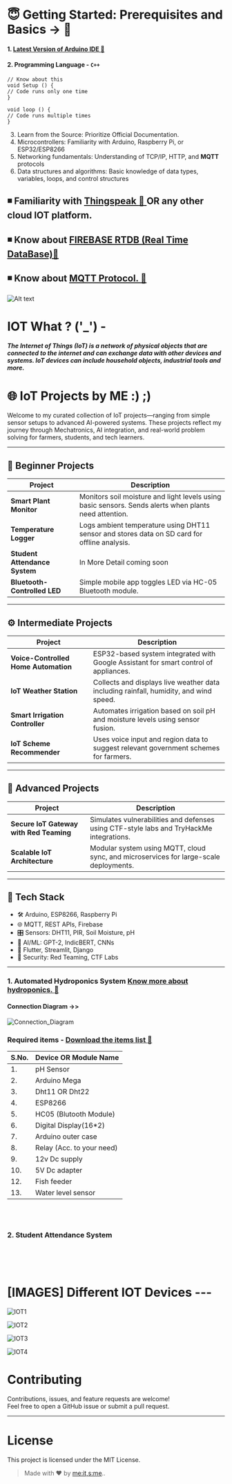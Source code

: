 # :innocent: Getting Started: Prerequisites and Basics -> :green_book:
#### 1. <a href="https://www.arduino.cc/en/software"> Latest Version of Arduino IDE :link:</a>

#### 2. Programming Language - `C++`
```
// Know about this
void Setup () {
// Code runs only one time
}

void loop () {
// Code runs multiple times
}
```
3. Learn from the Source: Prioritize Official Documentation.
4. Microcontrollers: Familiarity with Arduino, Raspberry Pi, or ESP32/ESP8266
5. Networking fundamentals: Understanding of TCP/IP, HTTP, and **MQTT** protocols
6. Data structures and algorithms: Basic knowledge of data types, variables, loops, and control structures

## ◾ Familiarity with <a href="https://thingspeak.mathworks.com/"> Thingspeak :link: </a> OR any other cloud IOT platform.
## ◾ Know about <a href="https://firebase.google.com/"> FIREBASE RTDB (Real Time DataBase)🔗 </a>
## ◾ Know about <a href="https://mqtt.org/getting-started/" > MQTT Protocol. :link: </a>
![Alt text](https://psiborg.in/wp-content/uploads/2024/01/MQTT-1-1.webp)


# IOT What ? ('_') -

#### ***The Internet of Things (IoT) is a network of physical objects that are connected to the internet and can exchange data with other devices and systems. IoT devices can include household objects, industrial tools and more.***


# 🌐 IoT Projects by ME :) ;) 

Welcome to my curated collection of IoT projects—ranging from simple sensor setups to advanced AI-powered systems. 
These projects reflect my journey through Mechatronics, AI integration, and real-world problem solving for farmers, students, and tech learners.

---

## 📘 Beginner Projects

| Project | Description |
|--------|-------------|
| **Smart Plant Monitor** | Monitors soil moisture and light levels using basic sensors. Sends alerts when plants need attention. |
| **Temperature Logger** | Logs ambient temperature using DHT11 sensor and stores data on SD card for offline analysis. |
| **Student Attendance System** | In More Detail coming soon |
| **Bluetooth-Controlled LED** | Simple mobile app toggles LED via HC-05 Bluetooth module. |


---

## ⚙️ Intermediate Projects

| Project | Description |
|--------|-------------|
| **Voice-Controlled Home Automation** | ESP32-based system integrated with Google Assistant for smart control of appliances. |
| **IoT Weather Station** | Collects and displays live weather data including rainfall, humidity, and wind speed. |
| **Smart Irrigation Controller** | Automates irrigation based on soil pH and moisture levels using sensor fusion. |
| **IoT Scheme Recommender** | Uses voice input and region data to suggest relevant government schemes for farmers. |


---

## 🚀 Advanced Projects

| Project | Description |
|--------|-------------|
| **Secure IoT Gateway with Red Teaming** | Simulates vulnerabilities and defenses using CTF-style labs and TryHackMe integrations. |
| **Scalable IoT Architecture** | Modular system using MQTT, cloud sync, and microservices for large-scale deployments. |

---

## 🧠 Tech Stack

- 🛠️ Arduino, ESP8266, Raspberry Pi
- 🌐 MQTT, REST APIs, Firebase 
- 🎛️ Sensors: DHT11, PIR, Soil Moisture, pH
- 🧠 AI/ML: GPT-2, IndicBERT, CNNs
- 📱 Flutter, Streamlit, Django
- 🔐 Security: Red Teaming, CTF Labs

---



### 1. Automated Hydroponics System <a href="https://www.nal.usda.gov/farms-and-agricultural-production-systems/hydroponics">Know more about hydroponics. :link: </a>
#### **Connection Diagram** ->>
![Connection_Diagram](https://github.com/user-attachments/assets/74604ffc-1dd4-4bef-b5b3-c646aa927771)
### Required items - <a href="https://docs.google.com/document/d/1t5j7cK90AHeSrjhxWL1rLW6ijhZ1AwvUKhWvaJOWBUc/edit?usp=sharing"> Download the items list :link:</a>

|S.No.|Device OR Module Name|
|---|---|
|1.|pH Sensor|
|2.|Arduino Mega|
|3.|Dht11 OR Dht22|
|4.|ESP8266|
|5.|HC05 (Blutooth Module)|
|6.|Digital Display(16*2)|
|7.|Arduino outer case|
|8.|Relay (Acc. to your need)|
|9.|12v Dc supply|
|10.|5V Dc adapter|
|12.|Fish feeder|
|13.|Water level sensor|


<br>
<br>

### 2. Student Attendance System
<br>
<br>
<br>

# [IMAGES] Different IOT Devices ---
![IOT1](https://github.com/user-attachments/assets/79db59d5-6edb-408f-9828-874a7c6fe23b)

![IOT2](https://github.com/user-attachments/assets/3bb88357-dc0a-4904-a14f-836dfe93fc4f)

![IOT3](https://github.com/user-attachments/assets/8c07ccd0-b522-47ca-8d63-4fc1d8292bfe)

![IOT4](https://github.com/user-attachments/assets/18e8e0d4-4524-45d3-8946-421f3e3c1105)


# Contributing

Contributions, issues, and feature requests are welcome!  
Feel free to open a GitHub issue or submit a pull request.

---

# License

This project is licensed under the MIT License.


> Made with ❤️ by [me:it,s:me](https://github.com/BhaskarFulara369)..

